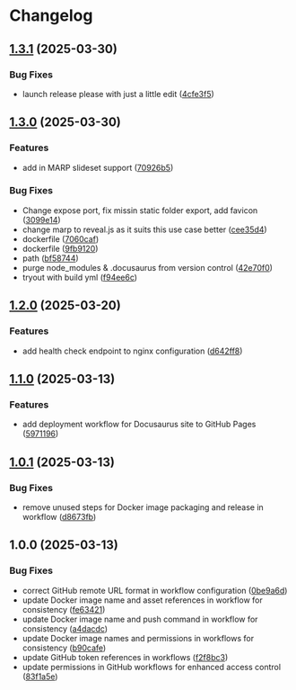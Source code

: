 # Changelog

## [1.3.1](https://github.com/pvarki/Docusaurus-docs/compare/v1.3.0...v1.3.1) (2025-03-30)


### Bug Fixes

* launch release please with just a little edit ([4cfe3f5](https://github.com/pvarki/Docusaurus-docs/commit/4cfe3f5fbb44e09dd7fbaa3b7e6ad3e14c9d670a))

## [1.3.0](https://github.com/pvarki/Docusaurus-docs/compare/v1.2.0...v1.3.0) (2025-03-30)


### Features

* add in MARP slideset support ([70926b5](https://github.com/pvarki/Docusaurus-docs/commit/70926b5d48d747c152d55f477d24be7c6c4cdb3b))


### Bug Fixes

* Change expose port, fix missin static folder export, add favicon ([3099e14](https://github.com/pvarki/Docusaurus-docs/commit/3099e14c055cb0dc8671d396ee3bd0cb383d0391))
* change marp to reveal.js as it suits this use case better ([cee35d4](https://github.com/pvarki/Docusaurus-docs/commit/cee35d492ecd9cb0b129b28c472695234fb24f7a))
* dockerfile ([7060caf](https://github.com/pvarki/Docusaurus-docs/commit/7060caf317d62eb8c1a74b6007ed1b51ae3a6ad7))
* dockerfile ([9fb9120](https://github.com/pvarki/Docusaurus-docs/commit/9fb91201b6a9d2c186fbfb5021bcc1efc7c638f0))
* path ([bf58744](https://github.com/pvarki/Docusaurus-docs/commit/bf58744b5b6f9febc0da850d17b0c9c051cebbdf))
* purge node_modules & .docusaurus from version control ([42e70f0](https://github.com/pvarki/Docusaurus-docs/commit/42e70f01e2f21b0d57d9dfc231d28b727ad82080))
* tryout with build yml ([f94ee6c](https://github.com/pvarki/Docusaurus-docs/commit/f94ee6cb897c1449f3e978c63919f8f1ff2230fd))

## [1.2.0](https://github.com/pvarki/Docusaurus-docs/compare/v1.1.0...v1.2.0) (2025-03-20)


### Features

* add health check endpoint to nginx configuration ([d642ff8](https://github.com/pvarki/Docusaurus-docs/commit/d642ff80fe7278af6822745de829e158e6cf3dbf))

## [1.1.0](https://github.com/pvarki/Docusaurus-docs/compare/v1.0.1...v1.1.0) (2025-03-13)


### Features

* add deployment workflow for Docusaurus site to GitHub Pages ([5971196](https://github.com/pvarki/Docusaurus-docs/commit/5971196f906685e5df97366fc3f17a9dfe42c2ab))

## [1.0.1](https://github.com/pvarki/Docusaurus-docs/compare/v1.0.0...v1.0.1) (2025-03-13)


### Bug Fixes

* remove unused steps for Docker image packaging and release in workflow ([d8673fb](https://github.com/pvarki/Docusaurus-docs/commit/d8673fb8dcbaa7d1e3e25f66c9b9d40e131a6719))

## 1.0.0 (2025-03-13)


### Bug Fixes

* correct GitHub remote URL format in workflow configuration ([0be9a6d](https://github.com/pvarki/Docusaurus-docs/commit/0be9a6d7378a51106711b2df03328370340d8d18))
* update Docker image name and asset references in workflow for consistency ([fe63421](https://github.com/pvarki/Docusaurus-docs/commit/fe634218bd5dc76c9b21fd71217a9c3c4ee0db8c))
* update Docker image name and push command in workflow for consistency ([a4dacdc](https://github.com/pvarki/Docusaurus-docs/commit/a4dacdc5f8ca07f4433a352e971de2fb1bddbd63))
* update Docker image names and permissions in workflows for consistency ([b90cafe](https://github.com/pvarki/Docusaurus-docs/commit/b90cafe9110c8ffbc9780b58acf1c9edf1b15b5f))
* update GitHub token references in workflows ([f2f8bc3](https://github.com/pvarki/Docusaurus-docs/commit/f2f8bc3e61fe7f56c9aeb3157df21154eced2fac))
* update permissions in GitHub workflows for enhanced access control ([83f1a5e](https://github.com/pvarki/Docusaurus-docs/commit/83f1a5e8631a4ff4cb098294db830d0c6d52a14d))
